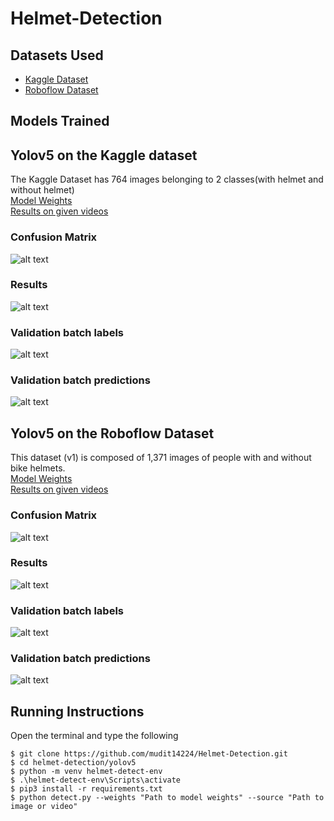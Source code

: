 # Helmet-Detection

## Datasets Used
+ <a href="https://www.kaggle.com/andrewmvd/helmet-detection">Kaggle Dataset</a>
+ <a href="https://universe.roboflow.com/bike-helmets/bike-helmet-detection-2vdjo">Roboflow Dataset</a>

## Models Trained
## Yolov5 on the Kaggle dataset
The Kaggle Dataset has 764 images belonging to 2 classes(with helmet and without helmet)
<br>
<a href="https://github.com/mudit14224/Helmet-Detection/tree/main/Models/model%201/weights">Model Weights</a>
<br>
<a href="https://drive.google.com/drive/folders/1qmE-gOCXjTi6vfe8fOMGjQuEqTpztD9W?usp=sharing">Results on given videos</a>
### Confusion Matrix
![alt text](https://github.com/mudit14224/Helmet-Detection/blob/main/Images/cm_m1.png)
### Results
![alt text](https://github.com/mudit14224/Helmet-Detection/blob/main/Images/results_m1.png)
### Validation batch labels
![alt text](https://github.com/mudit14224/Helmet-Detection/blob/main/Images/val_batch0_labels_m1.jpg)
### Validation batch predictions
![alt text](https://github.com/mudit14224/Helmet-Detection/blob/main/Images/val_batch0_pred_m1.jpg)

## Yolov5 on the Roboflow Dataset
This dataset (v1) is composed of 1,371 images of people with and without bike helmets.
<br>
<a href="https://github.com/mudit14224/Helmet-Detection/tree/main/Models/model%202/weights">Model Weights</a>
<br>
<a href="https://drive.google.com/drive/folders/1u8PrC36wX-3HFuuzdv6iiq2oFvJ9hQRY?usp=sharing">Results on given videos</a>
### Confusion Matrix
![alt text](https://github.com/mudit14224/Helmet-Detection/blob/main/Images/cm_m2.png)
### Results
![alt text](https://github.com/mudit14224/Helmet-Detection/blob/main/Images/results_m2.png)
### Validation batch labels
![alt text](https://github.com/mudit14224/Helmet-Detection/blob/main/Images/val_batch0_labels_m2.jpg)
### Validation batch predictions
![alt text](https://github.com/mudit14224/Helmet-Detection/blob/main/Images/val_batch0_pred_m2.jpg)

## Running Instructions
Open the terminal and type the following 
```
$ git clone https://github.com/mudit14224/Helmet-Detection.git
$ cd helmet-detection/yolov5
$ python -m venv helmet-detect-env
$ .\helmet-detect-env\Scripts\activate
$ pip3 install -r requirements.txt
$ python detect.py --weights "Path to model weights" --source "Path to image or video"
```
